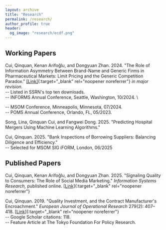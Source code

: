 ```yaml
---
layout: archive
title: "Research"
permalink: /research/
author_profile: true
header:
  og_image: "research/ecdf.png"
---
```


## Working Papers
Cui, Qinquan, Kenan Arifoğlu, and Dongyuan Zhan. 2024. &quot;The Role of Information Asymmetry Between Brand-Name and Generic Firms in Pharmaceutical Markets: Limit Pricing and the Generic Competition Paradox.&quot; [[Link]](https://papers.ssrn.com/sol3/papers.cfm?abstract_id=4660532){:target="_blank" rel="noopener noreferrer"} 
<i>in major revision.</i> \
-- Listed in SSRN's top ten downloads. \
-- INFORMS Annual Conference, Seattle, Washington, 10/2024. \
<!-- -- MSOM Conference, The University of Minnesota, Minneapolis, Minnesota, 07/2024. \ -->
-- MSOM Conference, Minneapolis, Minnesota, 07/2024. \
-- POMS Annual Conference, Orlando, FL, 05/2023.

Song, Lina, Qinquan Cui, and Fangwei Dong. 2025. &quot;Predicting Hospital Mergers Using Machine Learning Algorithms.&quot;

Cui, Qinquan. 2025. &quot;Bank Inspections of Borrowing Suppliers: Balancing Diligence and Efficiency.&quot; \
-- Selected for MSOM SIG iFORM, London, 06/2025 


## Published Papers
Cui, Qinquan, Kenan Arifoğlu, and Dongyuan Zhan. 2025. &quot;Signaling Quality to Consumers: The Role of Social Media Marketing.&quot; <i>Information Systems Research,</i> published online. [[Link]](https://pubsonline.informs.org/doi/full/10.1287/isre.2023.0625){:target="_blank" rel="noopener noreferrer"} 

Cui, Qinquan. 2019. &quot;Quality Investment, and the Contract Manufacturer's Encroachment.&quot; <i>European Journal of Operational Research</i> 279(2): 407–418. [[Link]](https://doi.org/10.1016/j.ejor.2019.06.004){:target="_blank" rel="noopener noreferrer"} \
-- Google Scholar citations: 118. \
-- Feature Article at The Tokyo Foundation For Policy Research.


<nbsp>


